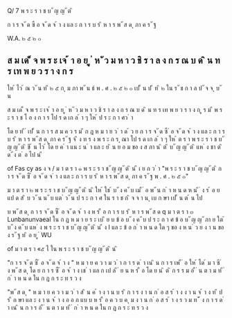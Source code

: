 <!-- image -->

Q/ 7 พ ร ะ ร า ช บ ั ญ ญ ั ต ิ

ก า ร จ ั ด ซื อ จ ั ด จ ้ า ง แล ะ ก า ร บ ร ิ ห า ร พ ั ส ด ุ ภา ค ร ั ฐ

W.A. ๒ ๕ ๒ ๐

## ส ม เด ็ จ พ ร ะ เจ ้ า อ ย ู ่ ห ั ว ม ห า ว ชิ ร า ล ง ก ร ณ บ ด ิ น ท ร เท พ ย ว ร า ง ก ร

ให ้ ไว ้ ณ ว ั น ท ี ๒ ๕ ก ุ ม ภา พ ั น ธ์ พ . ศ . ๒ ๕ ๒ ๐ เป ็ น ป ี ท ิ ๒ ใน ร ั ช ก า ล ป ั จ จ ุ บ ั น

ส ม เด ็ จ พ ร ะ เจ ้ า อ ย ู ่ ห ั ว ม ห า ว ชิ ร า ล ง ก ร ณ บ ด ิ น ท ร เท พ ย ว ร า ง ก ู ร ม ี พ ร ะ ร า ช โ อ ง ก า ร โป ร ด เก ล ้ า ๆ ให ้ ป ร ะ ก า ศว ่ า

โด ย ท ี ่ เป ็ น ก า ร ส ม ค ว ร ม ี ก ฎ ห ม า ย ว ่ า ด ้ ว ย ก า ร จ ั ด ซื ่ อ จ ั ด จ ้ า ง แล ะ ก า ร บ ร ิ ห า ร พ ั ส ด ุ ภา ค ร ั ฐ จ ึ ง ท ร ง พ ร ะ ก ร ุ ณา โป ร ด เก ล ้ า ๆ ให ้ ต ร า พ ร ะ ร า ช บ ั ญ ญ ั ต ิ ขึ ้ น ไว ้ โด ย ค ํ า แน ะ น ํ า แล ะ ย ิ น ย อ ม ขอ ง ส ภา น ิ ต ิ บ ั ญ ญ ั ต ิ แห ่ ง ชา ต ิ ด ั ง ต ่ อ ไป น ี

of Fas cy as ง จ / ม า ต ร า ๑ พ ร ะ ร า ช ั ญ ญ ั ต ิ น ี เ ย ก ว ่ า "พ ร ะ ร า ช บ ั ญ ญ ั ต ิ ก า ร จ ั ด ซื ้ อ จ ั ด จ ่ า ง แล ะ ก า ร บ ร ิ ห า ร พ ั ส ด ุ ภา ค ร ั ฐ พ . ศ . ๒ ๕ ๐"

ม า ต ร า ๒ พ ร ะ ร า ช บ ั ญ ญ ั ต ิ น ิ ให ้ ใช ้ บ ั ง ค ั บ เม ื ่ อ พ ั น ก ํ า ห น ด ห น ึ ่ ง ร ้ อ ย แป ด ส ิ บ ว ั น น ั บ แต ่ ว ั น ป ร ะ ก า ศ ใน ร า ช ก ิ จ จ า น ุ เบ ก ษา เป ็ น ต ้ น ไป

บ พ ั ส ด ุ ก า ร จ ั ด ซื ้ อ จ ั ด จ ้ า ง ห ร ื อ ก า ร บ ร ิ ห า ร พ ั ส ด q ม า ต ร า ๓ Lunbanunvaeal ใน ก ฎ ห ม า ย ร ะ เบ ี ย บ ข้ อ บ ั ง ค ั บ ป ร ะ ก า ศ ข้ อ บ ั ญ ญ ั ภา ย ใต ้ บ ั ง ค ั บ แห ่ ง พ ร ะ ร า ช บ ั ญ ญ ั ต ิ น ี ง I แล ะ ข้ อ ก ํ า ห น ด ใด ๆ ขอ ง ห น ่ ว ย ง า น ขอ ง ร ั ฐ ท ิ อ ย ู ่ WU

of ม า ต ร า «๕ ไ ใน พ ร ะ ร า ช บ ั ญ ญ ั ต ิ น ิ

"ก า ร จ ั ด ซื ้ อ จ ั ด จ ้ า ง " ห ม า ย ค ว า ม ว ่ า ก า ร ด ํ า เน ิ น ก า ร เพ ื ่ อ ให ้ ได ้ ม า ซึ ่ ง พ ั ส ด ุ โด ย ก า ร ซื ้ อ จ ้ า ง เช ่ า แล ก เป ล ี ่ ย น ห ร ื อ โด ย น ิ ต ิ ก ร ร ม อ ื ่ น ต า ม ท ี ่ ก ํ า ห น ด ใน ก ฎ ก ร ะ ท ร ว ง

"พ ั ส ด ุ " ห ม า ย ค ว า ม ว ่ า ส ิ น ค ้ า ง า น บ ร ิ ก า ร ง า น ก ่ อ ส ร ้ า ง ง า น จ ้ า ง ท ี ป ร ึ ก ษา แล ะ ง า น จ ้ า ง อ อ ก แบ บ ห ร ื อ ค ว บ ค ุ ม ง า น ก ่ อ ส ร ้ า ง ร ว ม ท ั ้ ง ก า ร ด ํ า เน ิ น ก า ร อ ื ่ น ต า ม ท ี ่ ก ํ า ห น ด ใน ก ฎ ก ร ะ ท ร ว ง